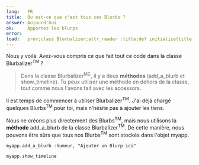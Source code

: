 ```yaml
---
lang:   FR
title:  Qu'est-ce que c'est tous ces Blurbs ?
answer: Aujourd'hui
ok:     Apportez les blurps
error:
load:   prev;class Blurbalizer;attr_reader :title;def initialize(title);@title=title;@blurbs=[];end;def add_a_blurb(mood, content);@blurbs << Blurb.new(mood, content);@blurbs.each {|t| t.time -= 73};end;def show_timeline;puts "Blurbalizer: #{@title} contient #{@blurbs.count} Blurbs\n";@blurbs.sort_by { |t| t.time}.reverse.each { |t| puts "#{t.content.ljust(40)} #{t.time}"};end;end;myapp = Blurbalizer.new "Le Grand Blurb";myapp.add_a_blurb :triste,"Aujourd'hui, le Mont Blanc a été volé !";myapp.add_a_blurb :confus,"Je ne peux pas croire que le Mont Blanc a été volé !";myapp.add_a_blurb :surpris,"Je suis sans voix !";myapp.add_a_blurb :colere,"Il a été volé par une girafe ! !!";myapp.add_a_blurb :degout,"J'ai laissé mon sweat à la montagne !";myapp.add_a_blurb :furieux,"Je ne retournerai jamais sur cette montagne."
---
```


Nous y voilà. Avez-vous compris ce que fait tout ce code dans la classe Blurbalizer<sup>TM</sup> ?

> Dans la classe Blurbalizer<sup>MC</sup>, il y a deux __méthodes__ (add\_a\_blurb et show\_timeline). Tu peux utiliser une méthode en dehors de la classe, tout comme nous l'avons fait avec les accessors.

Il est temps de commencer à utiliser Blurbalizer<sup>TM</sup>. J'ai déjà chargé quelques Blurbs<sup>TM</sup> pour toi, mais n'hésite pas à ajouter les tiens.

Nous ne créons plus directement des Blurbs<sup>TM</sup>, mais nous utilisons la __méthode__ add\_a\_blurb de la classe Blurbalizer<sup>TM</sup>. De cette manière, nous pouvons être sûrs que tous nos Blurbs<sup>TM</sup> sont stockés dans l'objet myapp.

    myapp.add_a_blurb :humeur, "Ajouter un Blurp ici"

    myapp.show_timeline
